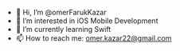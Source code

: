 - 👋 Hi, I’m @omerFarukKazar
- 👀 I’m interested in iOS Mobile Development
- 🌱 I’m currently learning Swift
- 📫 How to reach me: omer.kazar22@gmail.com

<!---
omerFarukKazar/omerFarukKazar is a ✨ special ✨ repository because its `README.md` (this file) appears on your GitHub profile.
You can click the Preview link to take a look at your changes.
--->
